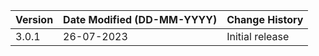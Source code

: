 | **Version** | **Date Modified (DD-MM-YYYY)** | **Change History**                          |
|-------------|--------------------------------|---------------------------------------------|
| 3.0.1       | 26-07-2023                     | Initial release   | 
